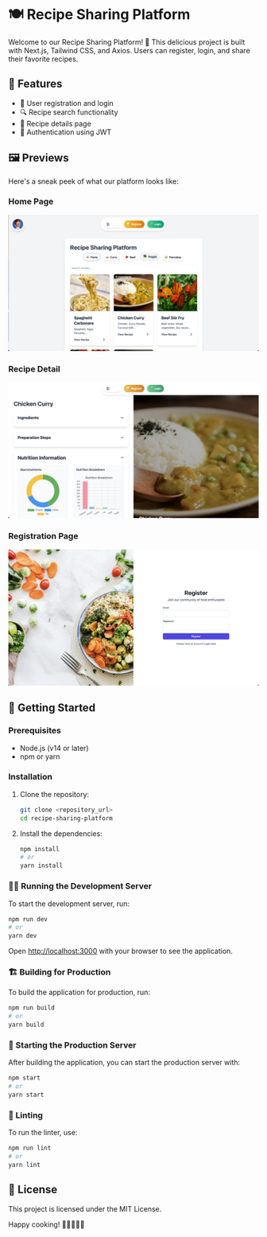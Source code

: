 # 🍽️ Recipe Sharing Platform

Welcome to our Recipe Sharing Platform! 🎉 This delicious project is built with Next.js, Tailwind CSS, and Axios. Users can register, login, and share their favorite recipes.

## 🌟 Features

- 👤 User registration and login
- 🔍 Recipe search functionality
- 📖 Recipe details page
- 🔐 Authentication using JWT

## 🖼️ Previews

Here's a sneak peek of what our platform looks like:

### Home Page
![Recipe Index](public/previews/recipe-index.png)

### Recipe Detail
![Recipe Detail](public/previews/recipe-detail.png)

### Registration Page
![Recipe Register](public/previews/recipe-register.png)

## 🚀 Getting Started

### Prerequisites

- Node.js (v14 or later)
- npm or yarn

### Installation

1. Clone the repository:

   ```bash
   git clone <repository_url>
   cd recipe-sharing-platform
   ```

2. Install the dependencies:

   ```bash
   npm install
   # or
   yarn install
   ```

### 🏃‍♂️ Running the Development Server

To start the development server, run:

```bash
npm run dev
# or
yarn dev
```

Open [http://localhost:3000](http://localhost:3000) with your browser to see the application.

### 🏗️ Building for Production

To build the application for production, run:

```bash
npm run build
# or
yarn build
```

### 🚀 Starting the Production Server

After building the application, you can start the production server with:

```bash
npm start
# or
yarn start
```

### 🧹 Linting

To run the linter, use:

```bash
npm run lint
# or
yarn lint
```

## 📄 License

This project is licensed under the MIT License.

Happy cooking! 🍳👨‍🍳👩‍🍳
